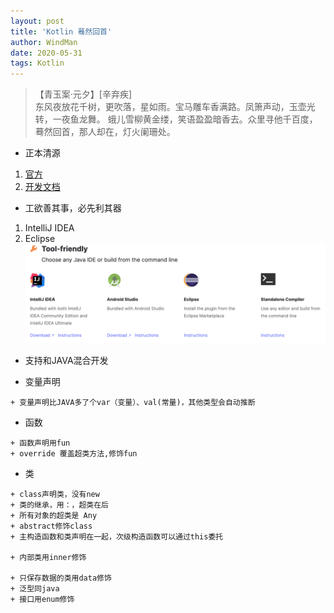 ```yaml
---
layout: post
title: 'Kotlin 蓦然回首'
author: WindMan
date: 2020-05-31
tags: Kotlin 
---
```

> 【青玉案·元夕】[辛弃疾]  
东风夜放花千树，更吹落，星如雨。宝马雕车香满路。凤箫声动，玉壶光转，一夜鱼龙舞。
蛾儿雪柳黄金缕，笑语盈盈暗香去。众里寻他千百度，蓦然回首，那人却在，灯火阑珊处。

+ 正本清源
 1. [官方](https://kotlinlang.org/)
 2. [开发文档](https://www.kotlincn.net/docs/reference/basic-syntax.html)
+  工欲善其事，必先利其器
 1. IntelliJ IDEA
 2. Eclipse 
![test](/assets/img/kotlin/kotlin_tools.png)

+ 支持和JAVA混合开发

+ 变量声明
```
+ 变量声明比JAVA多了个var（变量）、val(常量)，其他类型会自动推断
```

+ 函数
```
+ 函数声明用fun
+ override 覆盖超类方法,修饰fun
```

+ 类
```
+ class声明类，没有new
+ 类的继承，用：，超类在后
+ 所有对象的超类是 Any
+ abstract修饰class
+ 主构造函数和类声明在一起，次级构造函数可以通过this委托

+ 内部类用inner修饰

+ 只保存数据的类用data修饰
+ 泛型同java
+ 接口用enum修饰
```


